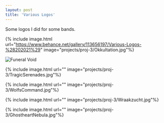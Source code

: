 ```yaml
---
layout: post
title: 'Various Logos'
---
```


Some logos I did for some bands.

{% include image.html url="https://www.behance.net/gallery/113656197/Various-Logos-%28202021%29" image="projects/proj-3/Okkultation.jpg"%}

![Funeral Void](projects/proj-3/FuneralVoid.jpg)

{% include image.html url="" image="projects/proj-3/TragicSerenades.jpg"%}

{% include image.html url="" image="projects/proj-3/WolfsCommand.jpg"%}

{% include image.html url="" image="projects/proj-3/Wraakzucht.jpg"%}

{% include image.html url="" image="projects/proj-3/GhostheartNebula.jpg"%}

